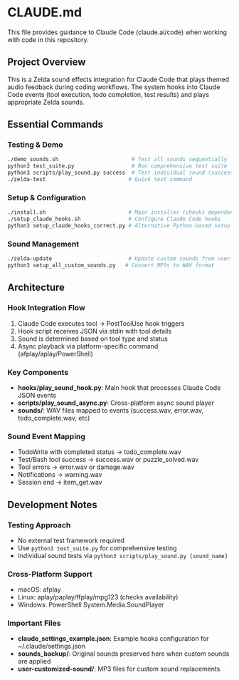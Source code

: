 # CLAUDE.md

This file provides guidance to Claude Code (claude.ai/code) when working with code in this repository.

## Project Overview

This is a Zelda sound effects integration for Claude Code that plays themed audio feedback during coding workflows. The system hooks into Claude Code events (tool execution, todo completion, test results) and plays appropriate Zelda sounds.

## Essential Commands

### Testing & Demo
```bash
./demo_sounds.sh                       # Test all sounds sequentially
python3 test_suite.py                  # Run comprehensive test suite
python3 scripts/play_sound.py success  # Test individual sound (success/error/todo_complete/etc)
./zelda-test                          # Quick test command
```

### Setup & Configuration
```bash
./install.sh                          # Main installer (checks dependencies, sets up sounds)
./setup_claude_hooks.sh               # Configure Claude Code hooks
python3 setup_claude_hooks_correct.py # Alternative Python-based setup
```

### Sound Management
```bash
./zelda-update                        # Update custom sounds from user-customized-sound/
python3 setup_all_custom_sounds.py   # Convert MP3s to WAV format
```

## Architecture

### Hook Integration Flow
1. Claude Code executes tool → PostToolUse hook triggers
2. Hook script receives JSON via stdin with tool details
3. Sound is determined based on tool type and status
4. Async playback via platform-specific command (afplay/aplay/PowerShell)

### Key Components
- **hooks/play_sound_hook.py**: Main hook that processes Claude Code JSON events
- **scripts/play_sound_async.py**: Cross-platform async sound player
- **sounds/**: WAV files mapped to events (success.wav, error.wav, todo_complete.wav, etc)

### Sound Event Mapping
- TodoWrite with completed status → todo_complete.wav
- Test/Bash tool success → success.wav or puzzle_solved.wav
- Tool errors → error.wav or damage.wav
- Notifications → warning.wav
- Session end → item_get.wav

## Development Notes

### Testing Approach
- No external test framework required
- Use `python3 test_suite.py` for comprehensive testing
- Individual sound tests via `python3 scripts/play_sound.py [sound_name]`

### Cross-Platform Support
- macOS: afplay
- Linux: aplay/paplay/ffplay/mpg123 (checks availability)
- Windows: PowerShell System.Media.SoundPlayer

### Important Files
- **claude_settings_example.json**: Example hooks configuration for ~/.claude/settings.json
- **sounds_backup/**: Original sounds preserved here when custom sounds are applied
- **user-customized-sound/**: MP3 files for custom sound replacements